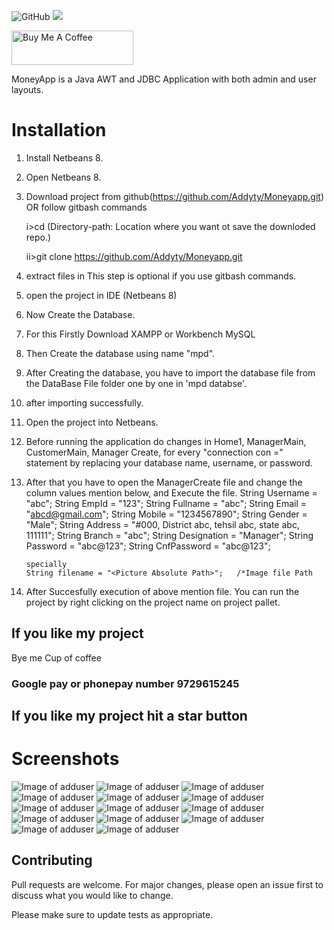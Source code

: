 ![GitHub](https://img.shields.io/github/license/Addyty/Moneyapp)
![](https://visitor-badge.glitch.me/badge?page_id=Addyty.shop)

<a href="https://www.buymeacoffee.com/Addytyd" target="_blank"><img src="https://cdn.buymeacoffee.com/buttons/v2/default-yellow.png" alt="Buy Me A Coffee" width="195" height="55"></a>

MoneyApp is a Java AWT and JDBC Application with both admin and user layouts.

# Installation

1. Install Netbeans 8.

2. Open Netbeans 8.

3. Download project from github(https://github.com/Addyty/Moneyapp.git)  
    OR follow gitbash commands
    
    i>cd <Directory-path>     (Directory-path: Location where you want ot save the downloded repo.)
    
    ii>git clone https://github.com/Addyty/Moneyapp.git
    
4. extract files in <Directory-path>  This step is optional if you use gitbash commands.

5. open the project in IDE (Netbeans 8)

6. Now Create the Database.

7. For this Firstly Download XAMPP or Workbench MySQL

8. Then Create the database using name "mpd".

9. After Creating the database, you have to import the database file from the DataBase File folder one by one in 'mpd databse'.

10. after importing successfully.

11. Open the project into Netbeans.

12. Before running the application do changes in Home1, ManagerMain, CustomerMain, Manager Create, for every "connection con =" statement by replacing your database name, username, or password.

13. After that you have to open the ManagerCreate file and change the column values mention below, and Execute the file.
        String Username = "abc";
        String EmpId = "123";
        String Fullname = "abc";
        String Email = "abcd@gmail.com";
        String Mobile = "1234567890";
        String Gender = "Male";
        String Address = "#000, District abc, tehsil abc, state abc, 111111";
        String Branch = "abc";
        String Designation = "Manager";
        String Password = "abc@123";
        String CnfPassword = "abc@123";
        
        specially
        String filename = "<Picture Absolute Path>";   /*Image file Path

14. After Succesfully execution of above mention file. You can run the project by right clicking on the project name on project pallet.

## If you like my project 
Bye me Cup of coffee

### Google pay or phonepay number 9729615245

##  If you like my project hit a star button



# Screenshots
![Image of adduser](https://github.com/Addyty/Moneyapp/blob/main/Screenshots/1.png)
![Image of adduser](https://github.com/Addyty/Moneyapp/blob/main/Screenshots/2.png)
![Image of adduser](https://github.com/Addyty/Moneyapp/blob/main/Screenshots/3.png)
![Image of adduser](https://github.com/Addyty/Moneyapp/blob/main/Screenshots/4.png)
![Image of adduser](https://github.com/Addyty/Moneyapp/blob/main/Screenshots/5.png)
![Image of adduser](https://github.com/Addyty/Moneyapp/blob/main/Screenshots/6.png)
![Image of adduser](https://github.com/Addyty/Moneyapp/blob/main/Screenshots/7.png)
![Image of adduser](https://github.com/Addyty/Moneyapp/blob/main/Screenshots/8.png)
![Image of adduser](https://github.com/Addyty/Moneyapp/blob/main/Screenshots/9.png)
![Image of adduser](https://github.com/Addyty/Moneyapp/blob/main/Screenshots/10.png)
![Image of adduser](https://github.com/Addyty/Moneyapp/blob/main/Screenshots/11.png)
![Image of adduser](https://github.com/Addyty/Moneyapp/blob/main/Screenshots/12.png)
![Image of adduser](https://github.com/Addyty/Moneyapp/blob/main/Screenshots/13.png)
![Image of adduser](https://github.com/Addyty/Moneyapp/blob/main/Screenshots/14.png)



## Contributing
Pull requests are welcome. For major changes, please open an issue first to discuss what you would like to change.

Please make sure to update tests as appropriate.
